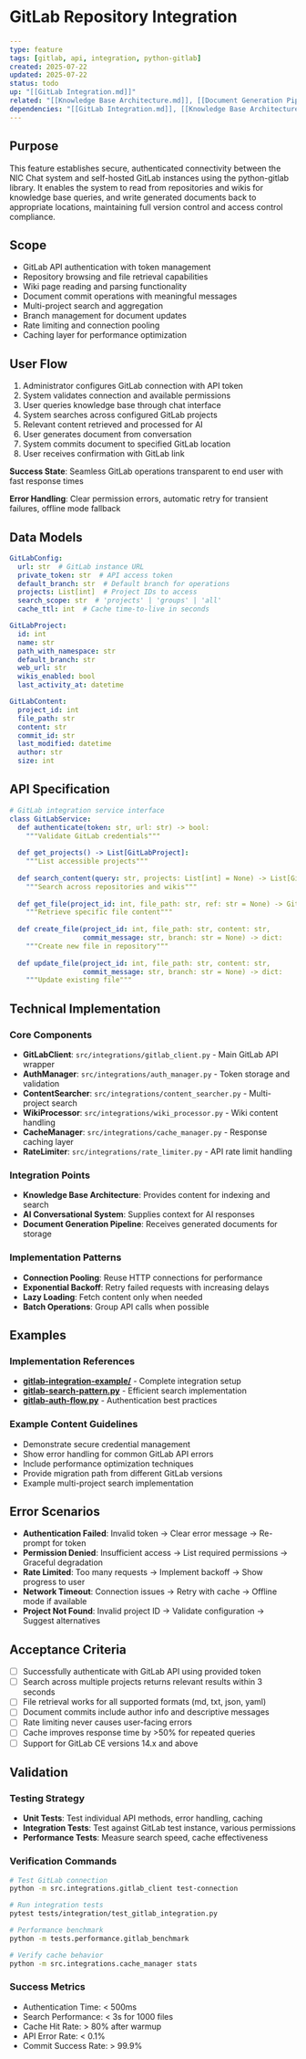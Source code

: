 # GitLab Repository Integration

```yaml
---
type: feature
tags: [gitlab, api, integration, python-gitlab]
created: 2025-07-22
updated: 2025-07-22
status: todo
up: "[[GitLab Integration.md]]"
related: "[[Knowledge Base Architecture.md]], [[Document Generation Pipeline.md]]"
dependencies: "[[GitLab Integration.md]], [[Knowledge Base Architecture.md]]"
---
```

## Purpose

This feature establishes secure, authenticated connectivity between the NIC Chat system and self-hosted GitLab instances using the python-gitlab library. It enables the system to read from repositories and wikis for knowledge base queries, and write generated documents back to appropriate locations, maintaining full version control and access control compliance.

## Scope

- GitLab API authentication with token management
- Repository browsing and file retrieval capabilities
- Wiki page reading and parsing functionality
- Document commit operations with meaningful messages
- Multi-project search and aggregation
- Branch management for document updates
- Rate limiting and connection pooling
- Caching layer for performance optimization

## User Flow

1. Administrator configures GitLab connection with API token
2. System validates connection and available permissions
3. User queries knowledge base through chat interface
4. System searches across configured GitLab projects
5. Relevant content retrieved and processed for AI
6. User generates document from conversation
7. System commits document to specified GitLab location
8. User receives confirmation with GitLab link

**Success State**: Seamless GitLab operations transparent to end user with fast response times

**Error Handling**: Clear permission errors, automatic retry for transient failures, offline mode fallback

## Data Models

```yaml
GitLabConfig:
  url: str  # GitLab instance URL
  private_token: str  # API access token
  default_branch: str  # Default branch for operations
  projects: List[int]  # Project IDs to access
  search_scope: str  # 'projects' | 'groups' | 'all'
  cache_ttl: int  # Cache time-to-live in seconds

GitLabProject:
  id: int
  name: str
  path_with_namespace: str
  default_branch: str
  web_url: str
  wikis_enabled: bool
  last_activity_at: datetime

GitLabContent:
  project_id: int
  file_path: str
  content: str
  commit_id: str
  last_modified: datetime
  author: str
  size: int
```

## API Specification

```yaml
# GitLab integration service interface
class GitLabService:
  def authenticate(token: str, url: str) -> bool:
    """Validate GitLab credentials"""
  
  def get_projects() -> List[GitLabProject]:
    """List accessible projects"""
  
  def search_content(query: str, projects: List[int] = None) -> List[GitLabContent]:
    """Search across repositories and wikis"""
  
  def get_file(project_id: int, file_path: str, ref: str = None) -> GitLabContent:
    """Retrieve specific file content"""
  
  def create_file(project_id: int, file_path: str, content: str, 
                  commit_message: str, branch: str = None) -> dict:
    """Create new file in repository"""
  
  def update_file(project_id: int, file_path: str, content: str,
                  commit_message: str, branch: str = None) -> dict:
    """Update existing file"""
```

## Technical Implementation

### Core Components

- **GitLabClient**: `src/integrations/gitlab_client.py` - Main GitLab API wrapper
- **AuthManager**: `src/integrations/auth_manager.py` - Token storage and validation
- **ContentSearcher**: `src/integrations/content_searcher.py` - Multi-project search
- **WikiProcessor**: `src/integrations/wiki_processor.py` - Wiki content handling
- **CacheManager**: `src/integrations/cache_manager.py` - Response caching layer
- **RateLimiter**: `src/integrations/rate_limiter.py` - API rate limit handling

### Integration Points

- **Knowledge Base Architecture**: Provides content for indexing and search
- **AI Conversational System**: Supplies context for AI responses
- **Document Generation Pipeline**: Receives generated documents for storage

### Implementation Patterns

- **Connection Pooling**: Reuse HTTP connections for performance
- **Exponential Backoff**: Retry failed requests with increasing delays
- **Lazy Loading**: Fetch content only when needed
- **Batch Operations**: Group API calls when possible

## Examples

### Implementation References

- **[gitlab-integration-example/](Examples/gitlab-integration-example/)** - Complete integration setup
- **[gitlab-search-pattern.py](Examples/gitlab-search-pattern.py)** - Efficient search implementation
- **[gitlab-auth-flow.py](Examples/gitlab-auth-flow.py)** - Authentication best practices

### Example Content Guidelines

- Demonstrate secure credential management
- Show error handling for common GitLab API errors
- Include performance optimization techniques
- Provide migration path from different GitLab versions
- Example multi-project search implementation

## Error Scenarios

- **Authentication Failed**: Invalid token → Clear error message → Re-prompt for token
- **Permission Denied**: Insufficient access → List required permissions → Graceful degradation
- **Rate Limited**: Too many requests → Implement backoff → Show progress to user
- **Network Timeout**: Connection issues → Retry with cache → Offline mode if available
- **Project Not Found**: Invalid project ID → Validate configuration → Suggest alternatives

## Acceptance Criteria

- [ ] Successfully authenticate with GitLab API using provided token
- [ ] Search across multiple projects returns relevant results within 3 seconds
- [ ] File retrieval works for all supported formats (md, txt, json, yaml)
- [ ] Document commits include author info and descriptive messages
- [ ] Rate limiting never causes user-facing errors
- [ ] Cache improves response time by >50% for repeated queries
- [ ] Support for GitLab CE versions 14.x and above

## Validation

### Testing Strategy

- **Unit Tests**: Test individual API methods, error handling, caching
- **Integration Tests**: Test against GitLab test instance, various permissions
- **Performance Tests**: Measure search speed, cache effectiveness

### Verification Commands

```bash
# Test GitLab connection
python -m src.integrations.gitlab_client test-connection

# Run integration tests
pytest tests/integration/test_gitlab_integration.py

# Performance benchmark
python -m tests.performance.gitlab_benchmark

# Verify cache behavior
python -m src.integrations.cache_manager stats
```

### Success Metrics

- Authentication Time: < 500ms
- Search Performance: < 3s for 1000 files
- Cache Hit Rate: > 80% after warmup
- API Error Rate: < 0.1%
- Commit Success Rate: > 99.9%